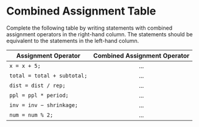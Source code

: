 # Combined Assignment Table

Complete the following table by writing statements with combined assignment operators in the right-hand column. The statements should be equivalent to the statements
in the left-hand column.


| Assignment Operator | Combined Assignment Operator |
| --- | :---: |
| ```x = x + 5;```                   | ... |
| ```total = total + subtotal;```   | ... |
| ```dist = dist / rep;```          | ... |
| ```ppl = ppl * period;```          | ... |
| ```inv = inv − shrinkage;```       | ... |
| ```num = num % 2;```               | ... |
